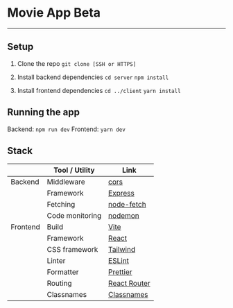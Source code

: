 # Movie App Beta

---

## Setup
1. Clone the repo
`git clone [SSH or HTTPS]`

2. Install backend dependencies
`cd server`
`npm install`

3. Install frontend dependencies
`cd ../client`
`yarn install`

## Running the app
Backend: `npm run dev`
Frontend: `yarn dev`

## Stack
|          | Tool / Utility  | Link                                                   |
|----------|-----------------|--------------------------------------------------------|
| Backend  | Middleware      | [cors](https://www.npmjs.com/package/cors)             |
|          | Framework       | [Express](https://expressjs.com/)                      |
|          | Fetching        | [node-fetch](https://www.npmjs.com/package/node-fetch) |
|          | Code monitoring | [nodemon](https://nodemon.io/)                         |
| Frontend | Build           | [Vite](https://vitejs.dev/)                            |
|          | Framework       | [React](https://react.dev/)                            |
|          | CSS framework   | [Tailwind](https://tailwindcss.com/)                   |
|          | Linter          | [ESLint](https://eslint.org/)                          |
|          | Formatter       | [Prettier](https://prettier.io/)                       |
|          | Routing         | [React Router](https://reactrouter.com/en/main)        |
|          | Classnames      | [Classnames](https://www.npmjs.com/package/classnames) |

